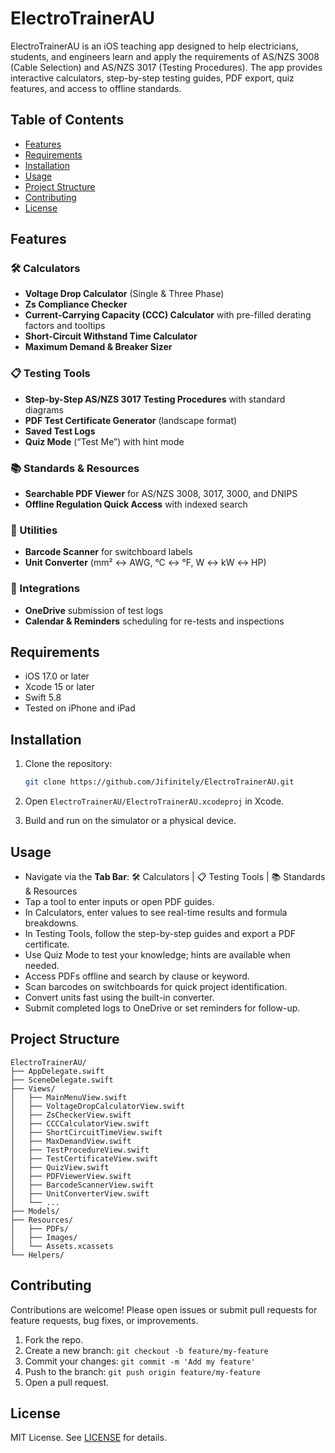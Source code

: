 # ElectroTrainerAU

ElectroTrainerAU is an iOS teaching app designed to help electricians, students, and engineers learn and apply the requirements of AS/NZS 3008 (Cable Selection) and AS/NZS 3017 (Testing Procedures). The app provides interactive calculators, step-by-step testing guides, PDF export, quiz features, and access to offline standards.

## Table of Contents

* [Features](#features)
* [Requirements](#requirements)
* [Installation](#installation)
* [Usage](#usage)
* [Project Structure](#project-structure)
* [Contributing](#contributing)
* [License](#license)

## Features

### 🛠 Calculators

* **Voltage Drop Calculator** (Single & Three Phase)
* **Zs Compliance Checker**
* **Current-Carrying Capacity (CCC) Calculator** with pre-filled derating factors and tooltips
* **Short-Circuit Withstand Time Calculator**
* **Maximum Demand & Breaker Sizer**

### 📋 Testing Tools

* **Step-by-Step AS/NZS 3017 Testing Procedures** with standard diagrams
* **PDF Test Certificate Generator** (landscape format)
* **Saved Test Logs**
* **Quiz Mode** (“Test Me”) with hint mode

### 📚 Standards & Resources

* **Searchable PDF Viewer** for AS/NZS 3008, 3017, 3000, and DNIPS
* **Offline Regulation Quick Access** with indexed search

### 🔧 Utilities

* **Barcode Scanner** for switchboard labels
* **Unit Converter** (mm² ↔ AWG, °C ↔ °F, W ↔ kW ↔ HP)

### 🔗 Integrations

* **OneDrive** submission of test logs
* **Calendar & Reminders** scheduling for re-tests and inspections

## Requirements

* iOS 17.0 or later
* Xcode 15 or later
* Swift 5.8
* Tested on iPhone and iPad

## Installation

1. Clone the repository:

   ```bash
   git clone https://github.com/Jifinitely/ElectroTrainerAU.git
   ```
2. Open `ElectroTrainerAU/ElectroTrainerAU.xcodeproj` in Xcode.
3. Build and run on the simulator or a physical device.

## Usage

* Navigate via the **Tab Bar**: 🛠 Calculators | 📋 Testing Tools | 📚 Standards & Resources
* Tap a tool to enter inputs or open PDF guides.
* In Calculators, enter values to see real-time results and formula breakdowns.
* In Testing Tools, follow the step-by-step guides and export a PDF certificate.
* Use Quiz Mode to test your knowledge; hints are available when needed.
* Access PDFs offline and search by clause or keyword.
* Scan barcodes on switchboards for quick project identification.
* Convert units fast using the built-in converter.
* Submit completed logs to OneDrive or set reminders for follow-up.

## Project Structure

```
ElectroTrainerAU/
├── AppDelegate.swift
├── SceneDelegate.swift
├── Views/
│   ├── MainMenuView.swift
│   ├── VoltageDropCalculatorView.swift
│   ├── ZsCheckerView.swift
│   ├── CCCCalculatorView.swift
│   ├── ShortCircuitTimeView.swift
│   ├── MaxDemandView.swift
│   ├── TestProcedureView.swift
│   ├── TestCertificateView.swift
│   ├── QuizView.swift
│   ├── PDFViewerView.swift
│   ├── BarcodeScannerView.swift
│   ├── UnitConverterView.swift
│   └── ...  
├── Models/
├── Resources/
│   ├── PDFs/
│   ├── Images/
│   └── Assets.xcassets
└── Helpers/
```

## Contributing

Contributions are welcome! Please open issues or submit pull requests for feature requests, bug fixes, or improvements.

1. Fork the repo.
2. Create a new branch: `git checkout -b feature/my-feature`
3. Commit your changes: `git commit -m 'Add my feature'`
4. Push to the branch: `git push origin feature/my-feature`
5. Open a pull request.

## License

MIT License. See [LICENSE](LICENSE) for details.
